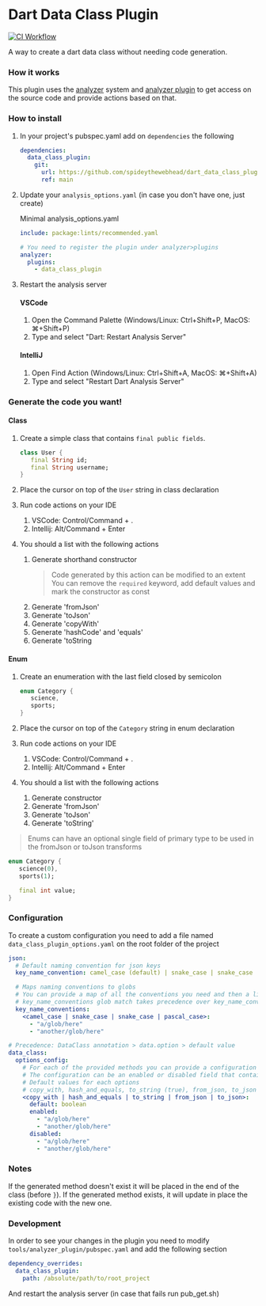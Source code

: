 # Dart Data Class Plugin

[![CI Workflow](https://github.com/spideythewebhead/dart_data_class_plugin/actions/workflows/ci.yml/badge.svg)](https://github.com/spideythewebhead/dart_data_class_plugin/actions/workflows/ci.yml)

A way to create a dart data class without needing code generation.

### How it works

This plugin uses the [analyzer](https://pub.dev/packages/analyzer) system and [analyzer plugin](https://pub.dev/packages/analyzer_plugin) to get access on the source code and provide actions based on that.

### How to install

1. In your project's pubspec.yaml add on `dependencies` the following
   ```yaml
   dependencies:
     data_class_plugin:
       git:
         url: https://github.com/spideythewebhead/dart_data_class_plugin.git
         ref: main
   ```
1. Update your `analysis_options.yaml` (in case you don't have one, just create)

   Minimal analysis_options.yaml

   ```yaml
   include: package:lints/recommended.yaml

   # You need to register the plugin under analyzer>plugins
   analyzer:
     plugins:
       - data_class_plugin
   ```

1. Restart the analysis server

   #### VSCode

   1. Open the Command Palette (Windows/Linux: Ctrl+Shift+P, MacOS: ⌘+Shift+P)
   1. Type and select "Dart: Restart Analysis Server"

   #### IntelliJ

   1. Open Find Action (Windows/Linux: Ctrl+Shift+A, MacOS: ⌘+Shift+A)
   1. Type and select "Restart Dart Analysis Server"

### Generate the code you want!

#### Class

1. Create a simple class that contains `final public fields`.

   ```dart
   class User {
      final String id;
      final String username;
   }
   ```

1. Place the cursor on top of the `User` string in class declaration
1. Run code actions on your IDE
   1. VSCode: Control/Command + .
   1. Intellij: Alt/Command + Enter
1. You should a list with the following actions
   1. Generate shorthand constructor
      > Code generated by this action can be modified to an extent
      > You can remove the `required` keyword, add default values and mark the constructor as const
   1. Generate 'fromJson'
   1. Generate 'toJson'
   1. Generate 'copyWith'
   1. Generate 'hashCode' and 'equals'
   1. Generate 'toString

#### Enum

1. Create an enumeration with the last field closed by semicolon

   ```dart
   enum Category {
      science,
      sports;
   }
   ```

1. Place the cursor on top of the `Category` string in enum declaration
1. Run code actions on your IDE
   1. VSCode: Control/Command + .
   1. Intellij: Alt/Command + Enter
1. You should a list with the following actions
   1. Generate constructor
   1. Generate 'fromJson'
   1. Generate 'toJson'
   1. Generate 'toString'

> Enums can have an optional single field of primary type to be used in the fromJson or toJson transforms

```dart
enum Category {
   science(0),
   sports(1);

   final int value;
}
```

### Configuration

To create a custom configuration you need to add a file named `data_class_plugin_options.yaml` on the root folder of the project

```yaml
json:
  # Default naming convention for json keys
  key_name_convention: camel_case (default) | snake_case | snake_case | pascal_case

  # Maps naming conventions to globs
  # You can provide a map of all the conventions you need and then a list with all the globs
  # key_name_conventions glob match takes precedence over key_name_convention
  key_name_conventions:
    <camel_case | snake_case | snake_case | pascal_case>:
      - "a/glob/here"
      - "another/glob/here"

# Precedence: DataClass annotation > data.option > default value
data_class:
  options_config:
    # For each of the provided methods you can provide a configuration
    # The configuration can be an enabled or disabled field that contains a list of globs
    # Default values for each options
    # copy_with, hash_and_equals, to_string (true), from_json, to_json (false)
    <copy_with | hash_and_equals | to_string | from_json | to_json>:
      default: boolean
      enabled:
        - "a/glob/here"
        - "another/glob/here"
      disabled:
        - "a/glob/here"
        - "another/glob/here"
```

### Notes

If the generated method doesn't exist it will be placed in the end of the class (before `}`).
If the generated method exists, it will update in place the existing code with the new one.

### Development

In order to see your changes in the plugin you need to modify `tools/analyzer_plugin/pubspec.yaml` and add the following section

```yaml
dependency_overrides:
  data_class_plugin:
    path: /absolute/path/to/root_project
```

And restart the analysis server (in case that fails run pub_get.sh)
